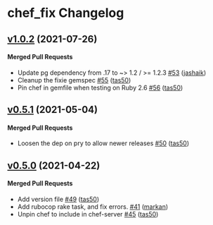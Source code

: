 # chef_fix Changelog

<!-- latest_release -->
<!-- latest_release -->

<!-- release_rollup -->
<!-- release_rollup -->

<!-- latest_stable_release -->
## [v1.0.2](https://github.com/chef/fixie/tree/v1.0.2) (2021-07-26)

#### Merged Pull Requests
- Update pg dependency from .17 to ~&gt; 1.2 / &gt;= 1.2.3 [#53](https://github.com/chef/fixie/pull/53) ([jashaik](https://github.com/jashaik))
- Cleanup the fixie gemspec [#55](https://github.com/chef/fixie/pull/55) ([tas50](https://github.com/tas50))
- Pin chef in gemfile when testing on Ruby 2.6 [#56](https://github.com/chef/fixie/pull/56) ([tas50](https://github.com/tas50))
<!-- latest_stable_release -->

## [v0.5.1](https://github.com/chef/fixie/tree/v0.5.1) (2021-05-04)

#### Merged Pull Requests
- Loosen the dep on pry to allow newer releases [#50](https://github.com/chef/fixie/pull/50) ([tas50](https://github.com/tas50))

## [v0.5.0](https://github.com/chef/fixie/tree/v0.5.0) (2021-04-22)

#### Merged Pull Requests
- Add version file [#49](https://github.com/chef/fixie/pull/49) ([tas50](https://github.com/tas50))
- Add rubocop rake task, and fix errors. [#41](https://github.com/chef/fixie/pull/41) ([markan](https://github.com/markan))
- Unpin chef to include in chef-server [#45](https://github.com/chef/fixie/pull/45) ([tas50](https://github.com/tas50))